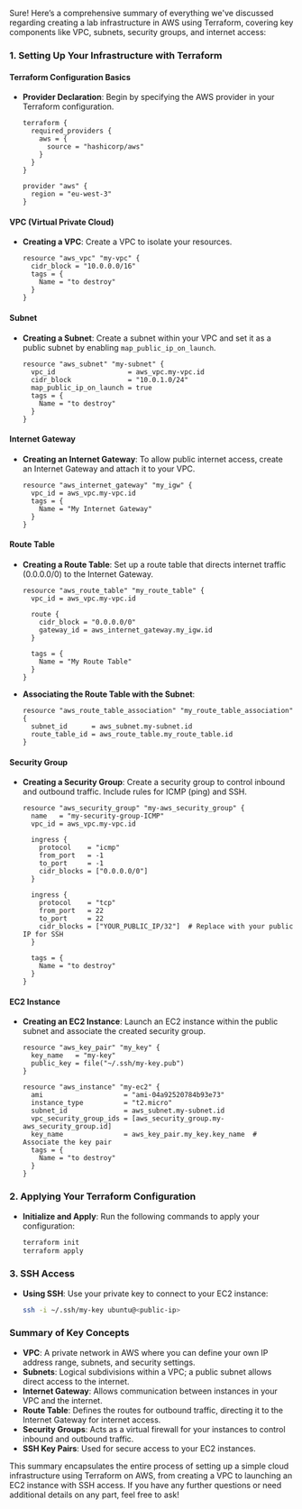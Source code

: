 Sure! Here’s a comprehensive summary of everything we've discussed regarding creating a lab infrastructure in AWS using Terraform, covering key components like VPC, subnets, security groups, and internet access:

### 1. **Setting Up Your Infrastructure with Terraform**

#### Terraform Configuration Basics
- **Provider Declaration**: Begin by specifying the AWS provider in your Terraform configuration.
  ```hcl
  terraform {
    required_providers {
      aws = {
        source = "hashicorp/aws"
      }
    }
  }

  provider "aws" {
    region = "eu-west-3"
  }
  ```

#### VPC (Virtual Private Cloud)
- **Creating a VPC**: Create a VPC to isolate your resources.
  ```hcl
  resource "aws_vpc" "my-vpc" {
    cidr_block = "10.0.0.0/16"
    tags = {
      Name = "to destroy"
    }
  }
  ```

#### Subnet
- **Creating a Subnet**: Create a subnet within your VPC and set it as a public subnet by enabling `map_public_ip_on_launch`.
  ```hcl
  resource "aws_subnet" "my-subnet" {
    vpc_id                  = aws_vpc.my-vpc.id
    cidr_block              = "10.0.1.0/24"
    map_public_ip_on_launch = true
    tags = {
      Name = "to destroy"
    }
  }
  ```

#### Internet Gateway
- **Creating an Internet Gateway**: To allow public internet access, create an Internet Gateway and attach it to your VPC.
  ```hcl
  resource "aws_internet_gateway" "my_igw" {
    vpc_id = aws_vpc.my-vpc.id
    tags = {
      Name = "My Internet Gateway"
    }
  }
  ```

#### Route Table
- **Creating a Route Table**: Set up a route table that directs internet traffic (0.0.0.0/0) to the Internet Gateway.
  ```hcl
  resource "aws_route_table" "my_route_table" {
    vpc_id = aws_vpc.my-vpc.id

    route {
      cidr_block = "0.0.0.0/0"
      gateway_id = aws_internet_gateway.my_igw.id
    }

    tags = {
      Name = "My Route Table"
    }
  }
  ```

- **Associating the Route Table with the Subnet**:
  ```hcl
  resource "aws_route_table_association" "my_route_table_association" {
    subnet_id      = aws_subnet.my-subnet.id
    route_table_id = aws_route_table.my_route_table.id
  }
  ```

#### Security Group
- **Creating a Security Group**: Create a security group to control inbound and outbound traffic. Include rules for ICMP (ping) and SSH.
  ```hcl
  resource "aws_security_group" "my-aws_security_group" {
    name   = "my-security-group-ICMP"
    vpc_id = aws_vpc.my-vpc.id

    ingress {
      protocol    = "icmp"
      from_port   = -1
      to_port     = -1
      cidr_blocks = ["0.0.0.0/0"]
    }

    ingress {
      protocol    = "tcp"
      from_port   = 22
      to_port     = 22
      cidr_blocks = ["YOUR_PUBLIC_IP/32"]  # Replace with your public IP for SSH
    }

    tags = {
      Name = "to destroy"
    }
  }
  ```

#### EC2 Instance
- **Creating an EC2 Instance**: Launch an EC2 instance within the public subnet and associate the created security group.
  ```hcl
  resource "aws_key_pair" "my_key" {
    key_name   = "my-key"
    public_key = file("~/.ssh/my-key.pub")
  }

  resource "aws_instance" "my-ec2" {
    ami                    = "ami-04a92520784b93e73"
    instance_type          = "t2.micro"
    subnet_id              = aws_subnet.my-subnet.id
    vpc_security_group_ids = [aws_security_group.my-aws_security_group.id]
    key_name               = aws_key_pair.my_key.key_name  # Associate the key pair
    tags = {
      Name = "to destroy"
    }
  }
  ```

### 2. **Applying Your Terraform Configuration**
- **Initialize and Apply**: Run the following commands to apply your configuration:
  ```bash
  terraform init
  terraform apply
  ```

### 3. **SSH Access**
- **Using SSH**: Use your private key to connect to your EC2 instance:
  ```bash
  ssh -i ~/.ssh/my-key ubuntu@<public-ip>
  ```

### Summary of Key Concepts
- **VPC**: A private network in AWS where you can define your own IP address range, subnets, and security settings.
- **Subnets**: Logical subdivisions within a VPC; a public subnet allows direct access to the internet.
- **Internet Gateway**: Allows communication between instances in your VPC and the internet.
- **Route Table**: Defines the routes for outbound traffic, directing it to the Internet Gateway for internet access.
- **Security Groups**: Acts as a virtual firewall for your instances to control inbound and outbound traffic.
- **SSH Key Pairs**: Used for secure access to your EC2 instances.

This summary encapsulates the entire process of setting up a simple cloud infrastructure using Terraform on AWS, from creating a VPC to launching an EC2 instance with SSH access. If you have any further questions or need additional details on any part, feel free to ask!